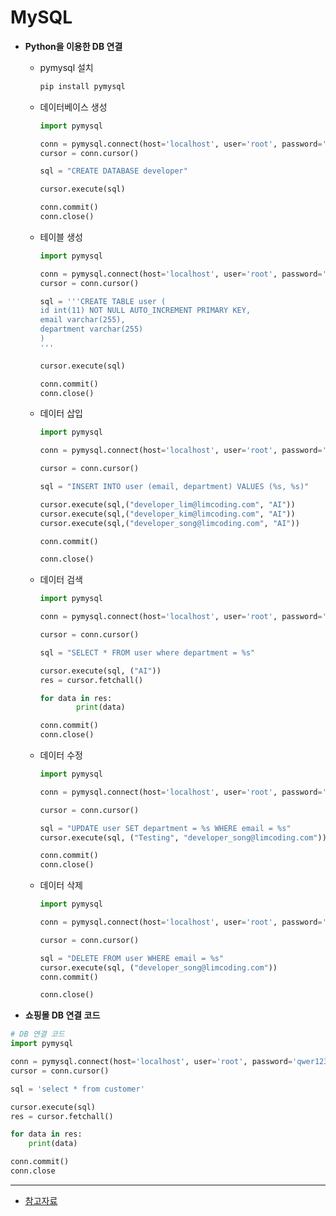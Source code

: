 # MySQL

- **Python을 이용한 DB 연결**
    - pymysql 설치
        
        ```python
        pip install pymysql
        ```
        
    
    - 데이터베이스 생성
        
        ```python
        import pymysql
        
        conn = pymysql.connect(host='localhost', user='root', password='password', charset='utf8') 
        cursor = conn.cursor() 
        
        sql = "CREATE DATABASE developer" 
        
        cursor.execute(sql) 
        
        conn.commit() 
        conn.close()
        ```
        
    
    - 테이블 생성
        
        ```python
        import pymysql 
        
        conn = pymysql.connect(host='localhost', user='root', password='password', db='developer', charset='utf8') 
        cursor = conn.cursor() 
        
        sql = '''CREATE TABLE user ( 
        id int(11) NOT NULL AUTO_INCREMENT PRIMARY KEY, 
        email varchar(255), 
        department varchar(255) 
        ) 
        ''' 
        
        cursor.execute(sql) 
        
        conn.commit() 
        conn.close()
        ```
        
    
    - 데이터 삽입
        
        ```python
        import pymysql 
        
        conn = pymysql.connect(host='localhost', user='root', password='password', db='developer', charset='utf8') 
        
        cursor = conn.cursor() 
        
        sql = "INSERT INTO user (email, department) VALUES (%s, %s)" 
        
        cursor.execute(sql,("developer_lim@limcoding.com", "AI")) 
        cursor.execute(sql,("developer_kim@limcoding.com", "AI")) 
        cursor.execute(sql,("developer_song@limcoding.com", "AI")) 
        
        conn.commit() 
        
        conn.close()
        ```
        
    
    - 데이터 검색
        
        ```python
        import pymysql 
        
        conn = pymysql.connect(host='localhost', user='root', password='password', db='developer', charset='utf8') 
        
        cursor = conn.cursor() 
        
        sql = "SELECT * FROM user where department = %s" 
        
        cursor.execute(sql, ("AI")) 
        res = cursor.fetchall() 
        
        for data in res: 
                print(data) 
        
        conn.commit() 
        conn.close()
        ```
        
    
    - 데이터 수정
        
        ```python
        import pymysql 
        
        conn = pymysql.connect(host='localhost', user='root', password='password', db='developer', charset='utf8') 
        
        cursor = conn.cursor() 
        
        sql = "UPDATE user SET department = %s WHERE email = %s" 
        cursor.execute(sql, ("Testing", "developer_song@limcoding.com")) 
        
        conn.commit() 
        conn.close()
        ```
        
    
    - 데이터 삭제
        
        ```python
        import pymysql 
        
        conn = pymysql.connect(host='localhost', user='root', password='password', db='developer', charset='utf8') 
        
        cursor = conn.cursor() 
        
        sql = "DELETE FROM user WHERE email = %s" 
        cursor.execute(sql, ("developer_song@limcoding.com")) 
        conn.commit() 
        
        conn.close()
        ```
        

- **쇼핑몰 DB 연결 코드**

```python
# DB 연결 코드
import pymysql

conn = pymysql.connect(host='localhost', user='root', password='qwer1234', db='shoppingmall', charset='utf8')
cursor = conn.cursor()

sql = 'select * from customer'

cursor.execute(sql)
res = cursor.fetchall()

for data in res:
    print(data)

conn.commit()
conn.close
```

---

- [참고자료](https://devpouch.tistory.com/96)